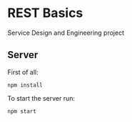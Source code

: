 # REST Basics
Service Design and Engineering project

## Server
First of all:
```
npm install
```

To start the server run:
```
npm start
```